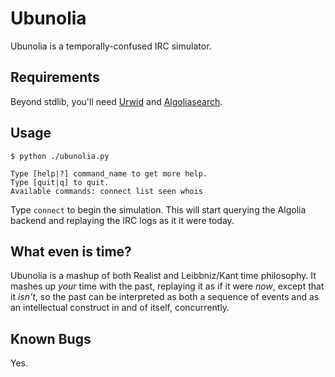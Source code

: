 # Ubunolia

Ubunolia is a temporally-confused IRC simulator.

## Requirements

Beyond stdlib, you'll need [Urwid](http://urwid.org) and [Algoliasearch](https://www.algolia.com/doc/api-client/python/getting-started/).

## Usage

```
$ python ./ubunolia.py
```

```
Type [help|?] command_name to get more help.                                                             
Type [quit|q] to quit.                                                                                   
Available commands: connect list seen whois
```

Type `connect` to begin the simulation. This will start querying the Algolia
backend and replaying the IRC logs as it it were today.

## What even is time?

Ubunolia is a mashup of both Realist and Leibbniz/Kant time philosophy.
It mashes up *your* time with the past, replaying it as if it were *now*,
except that it *isn't*, so the past can be interpreted as both a sequence of
events and as an intellectual construct in and of itself, concurrently.

## Known Bugs

Yes.
